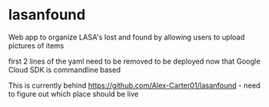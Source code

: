 # lasanfound
Web app to organize LASA's lost and found by allowing users to upload pictures of items

first 2 lines of the yaml need to be removed to be deployed now that Google Cloud SDK is commandline based

This is currently behind https://github.com/Alex-Carter01/lasanfound - need to figure out which place should be live
